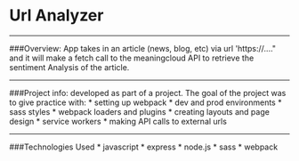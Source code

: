 # Url Analyzer

<hr>
###Overview:
App takes in an article (news, blog, etc) via url 'https://...." and it will make a fetch call to the meaningcloud API to retrieve the sentiment Analysis of the article.
<hr>
###Project info:
developed as part of a project. The goal of the project was to give practice with:
* setting up webpack
* dev and prod environments
* sass styles
* webpack loaders and plugins
* creating layouts and page design
* service workers
* making API calls to external urls
<hr>
###Technologies Used
* javascript
* express
* node.js
* sass
* webpack

